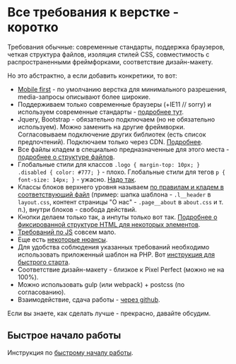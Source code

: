 # Все требования к верстке - коротко 

Требования обычные: современные стандарты, поддержка браузеров, четкая структура
файлов, изоляция стилей CSS, совместимость с распространенными фреймфорками,
соответствие дизайн-макету.

Но это абстрактно, а если добавить конкретики, то вот:

 * [Mobile first](mobile-first.md) - по умолчанию верстка для минимального разрешения,
  media-запросы описывают более широкие.
 * Поддерживаем только современные браузеры (+IE11 // sorry)
  и используем современные стандарты - [подробнее тут](browsers-and-standards.md).
 * Jquery, Bootstrap - обязательно подключаем (но не обязательно используем).
  Можно заменить на другие фреймворки. Согласовываем подключение других библиотек
  (есть список предпочтений). Подключаем только через CDN. [Подробнее](external-libraries.md).
 * Все файлы кладем в специально предназначенные для этого места - 
  [подробнее о структуре файлов](file-structure.md).
 * Глобальные стили для классов `.logo { margin-top: 10px; } .disabled { color: #777; }` - плохо.
 Глобальные стили для тегов `p { font-size: 14px; }` - ужасно.
 [Надо так](css-structure-and-naming.md).
 * Классы блоков верхнего уровня называем [по правилам и кладем в соответствующий файл](css-structure-and-naming.md)
  (пример: шапка шаблона - `.l__header` в `layout.css`, контент страницы 
  "О нас" - `.page__about` в `about.css` и т. п.), внутри блоков - свобода действий.
 * Кнопки делаем только так, а инпуты только вот так. [Подробнее о фиксированной
 структуре HTML для некоторых элементов](fixed-html.md).
 * [Требований по JS](js.md) совсем мало.
 * Еще есть [некоторые нюансы](other-rules.md).
 * Для удобства соблюдения указанных требований необходимо использовать приложенный шаблон на PHP.
   Вот [инструкция для быстрого старта](quick-start.md).
 * Соответствие дизайн-макету - близкое к Pixel Perfect (можно не на 100%).
 * Можно использовать gulp (или webpack) + postcss  (по согласованию).
 * Взаимодействие, сдача работы - [через github](collaboration.md).
 
Если вы знаете, как сделать лучше - прекрасно, давайте обсудим.

## Быстрое начало работы

Инструкция по [быстрому началу работы](quick-start.md).
